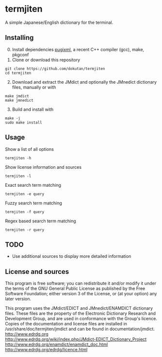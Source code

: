 # termjiten
A simple Japanese/English dictionary for the terminal.

## Installing
0. Install dependencies [pugixml](https://pugixml.org/), a recent C++ compiler (gcc), make, pkgconf
1. Clone or download this repository
```
git clone https://github.com/dokutan/termjiten
cd termjiten
```
2. Download and extract the JMdict and optionally the JMnedict dictionary files, manually or with
```
make jmdict
make jmnedict
```
3. Build and install with
```
make -j
sudo make install
```

## Usage
Show a list of all options
```
termjiten -h
```
Show license information and sources
```
termjiten -l
```
Exact search term matching
```
termjiten -e query
```
Fuzzy search term matching
```
termjiten -f query
```
Regex based search term matching
```
termjiten -r query
```

## TODO
- Use additional sources to display more detailed information

## License and sources
This program is free software; you can redistribute it and/or modify it under the terms of the GNU General Public License as published by the Free Software Foundation; either version 3 of the License, or (at your option) any later version.

This program uses the JMdict/EDICT and JMnedict/ENAMDICT dictionary files. These files are the property of the Electronic Dictionary Research and Development Group, and are used in conformance with the Group's licence.<br>
Copies of the documentation and license files are installed in /usr/share/doc/termjiten/jmdict and can be found in documentation/jmdict.
http://www.edrdg.org<br>
http://www.edrdg.org/wiki/index.php/JMdict-EDICT_Dictionary_Project<br>
http://www.edrdg.org/enamdict/enamdict_doc.html<br>
http://www.edrdg.org/edrdg/licence.html
